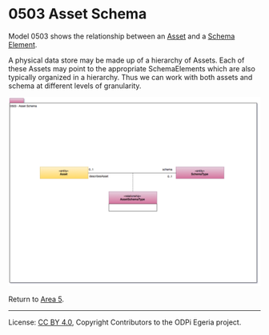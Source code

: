 <!-- SPDX-License-Identifier: CC-BY-4.0 -->
<!-- Copyright Contributors to the ODPi Egeria project. -->

# 0503 Asset Schema

Model 0503 shows the relationship between an [Asset](0010-Base-Model.md)
and a [Schema Element](0501-Schema-Elements.md).

A physical data store may be made up of a hierarchy of Assets.
Each of these Assets may point to the appropriate SchemaElements which
are also typically organized in a hierarchy.
Thus we can work with both assets and schema at different
levels of granularity.

![UML](0503-Asset-Schema.png)


Return to [Area 5](Area-5-models.md).

----
License: [CC BY 4.0](https://creativecommons.org/licenses/by/4.0/),
Copyright Contributors to the ODPi Egeria project.